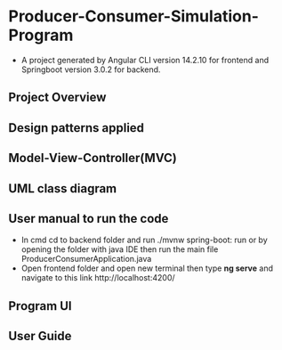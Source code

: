 # Producer-Consumer-Simulation-Program
+ A project generated by Angular CLI version 14.2.10 for frontend and Springboot version 3.0.2 for backend.
## Project Overview
## Design patterns applied
## Model-View-Controller(MVC)
## UML class diagram
## User manual to run the code
+ In cmd cd to backend folder and run ./mvnw spring-boot: run or by opening the folder with java IDE then run the main file ProducerConsumerApplication.java
+ Open frontend folder and open new terminal then type **ng serve** and navigate to this link http://localhost:4200/

## Program UI
## User Guide
